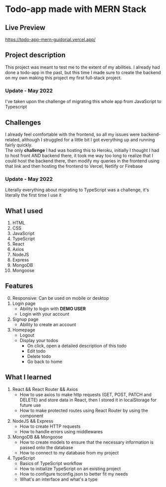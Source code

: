 # Todo-app made with MERN Stack

## Live Preview

https://todo-app-mern-guidorial.vercel.app/

## Project description

This project was meant to test me to the extent of my abilities. I already had done a todo-app in the past, but this time I made sure to create the backend on my own making this project my first full-stack project.

### Update - May 2022

I've taken upon the challenge of migrating this whole app from JavaScript to Typescript

## Challenges

I already feel comfortable with the frontend, so all my issues were backend-related, although I struggled for a little bit I got everything up and running fairly quickly.
<br>
The only **challenge** I had was hosting this to Heroku, initially I thought I had to host front AND backend there, it took me way too long to realize that I could host the backend there, then modify my queries in the frontend using that link and then hosting the frontend to Vercel, Netlify or Firebase

### Update - May 2022

Literally everything about migrating to TypeScript was a challenge, it's literally the first time I use it

## What I used

1. HTML
2. CSS
3. JavaScript
4. TypeScript
5. React
6. Axios
7. NodeJS
8. Express
9. MongoDB
10. Mongoose

## Features

0. Responsive: Can be used on mobile or desktop
1. Login page
    - Ability to login with **DEMO USER**
    - Login with your account
2. Signup page
    - Ability to create an account
3. Homepage
    - Logout
    - Display your todos
        - On click, open a detailed description of this todo
        - Edit todo
        - Delete todo
        - Go back to home

## What I learned

1. React && React Router && Axios
    - How to use axios to make http requests (GET, POST, PATCH and DELETE) and store data in React, then I stored it in localStorage for future use
    - How to make protected routes using React Router by using the <Navigate /> component
2. NodeJS && Express
    - How to create HTTP requests
    - How to handle errors using middlewares
3. MongoDB && Mongoose
    - How to create models to ensure that the necessary information is passed onto the database
    - How to connect to my database from my project
4. TypeScript
    - Basics of TypeScript workflow
    - How to initialize TypeScript on an existing project
    - How to configure tsconfig.json to better fit my needs
    - What's an interface and what's a type
